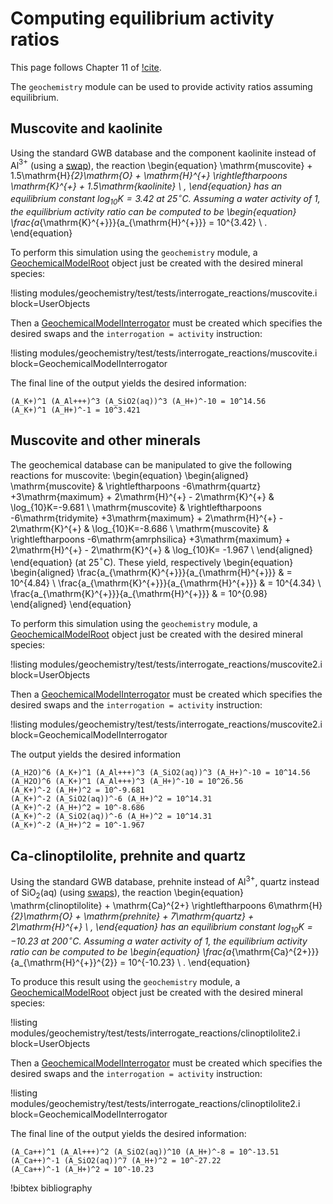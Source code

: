 # Computing equilibrium activity ratios

This page follows Chapter 11 of [!cite](bethke_2007).

The `geochemistry` module can be used to provide activity ratios assuming equilibrium.

## Muscovite and kaolinite

Using the standard GWB database and the component kaolinite instead of Al$^{3+}$ (using a [swap](swap.md)), the reaction
\begin{equation}
\mathrm{muscovite} + 1.5\mathrm{H}_{2}\mathrm{O} + \mathrm{H}^{+} \rightleftharpoons \mathrm{K}^{+} + 1.5\mathrm{kaolinite} \ ,
\end{equation}
has an equilibrium constant $\log_{10}K = 3.42$ at 25$^{\circ}$C.  Assuming a water activity of 1, the equilibrium activity ratio can be computed to be
\begin{equation}
\frac{a_{\mathrm{K}^{+}}}{a_{\mathrm{H}^{+}}} = 10^{3.42} \ .
\end{equation}

To perform this simulation using the `geochemistry` module, a [GeochemicalModelRoot](GeochemicalModelRoot.md) object just be created with the desired mineral species:

!listing modules/geochemistry/test/tests/interrogate_reactions/muscovite.i block=UserObjects

Then a [GeochemicalModelInterrogator](GeochemicalModelInterrogator.md) must be created which specifies the desired swaps and the `interrogation = activity` instruction:

!listing modules/geochemistry/test/tests/interrogate_reactions/muscovite.i block=GeochemicalModelInterrogator

The final line of the output yields the desired information:

```
(A_K+)^1 (A_Al+++)^3 (A_SiO2(aq))^3 (A_H+)^-10 = 10^14.56
(A_K+)^1 (A_H+)^-1 = 10^3.421
```

## Muscovite and other minerals

The geochemical database can be manipulated to give the following reactions for muscovite:
\begin{equation}
\begin{aligned}
\mathrm{muscovite} & \rightleftharpoons -6\mathrm{quartz} +3\mathrm{maximum} + 2\mathrm{H}^{+} - 2\mathrm{K}^{+} & \log_{10}K=-9.681 \\
\mathrm{muscovite} & \rightleftharpoons -6\mathrm{tridymite} +3\mathrm{maximum} + 2\mathrm{H}^{+} - 2\mathrm{K}^{+} & \log_{10}K=-8.686 \\
\mathrm{muscovite} & \rightleftharpoons -6\mathrm{amrphsilica} +3\mathrm{maximum} + 2\mathrm{H}^{+} - 2\mathrm{K}^{+} & \log_{10}K= -1.967 \ 
\end{aligned}
\end{equation}
(at 25$^{\circ}$C).  These yield, respectively
\begin{equation}
\begin{aligned}
\frac{a_{\mathrm{K}^{+}}}{a_{\mathrm{H}^{+}}} & = 10^{4.84} \\
\frac{a_{\mathrm{K}^{+}}}{a_{\mathrm{H}^{+}}} & = 10^{4.34} \\
\frac{a_{\mathrm{K}^{+}}}{a_{\mathrm{H}^{+}}} & = 10^{0.98}
\end{aligned}
\end{equation}

To perform this simulation using the `geochemistry` module, a [GeochemicalModelRoot](GeochemicalModelRoot.md) object just be created with the desired mineral species:

!listing modules/geochemistry/test/tests/interrogate_reactions/muscovite2.i block=UserObjects

Then a [GeochemicalModelInterrogator](GeochemicalModelInterrogator.md) must be created which specifies the desired swaps and the `interrogation = activity` instruction:

!listing modules/geochemistry/test/tests/interrogate_reactions/muscovite2.i block=GeochemicalModelInterrogator

The output yields the desired information

```
(A_H2O)^6 (A_K+)^1 (A_Al+++)^3 (A_SiO2(aq))^3 (A_H+)^-10 = 10^14.56
(A_H2O)^6 (A_K+)^1 (A_Al+++)^3 (A_H+)^-10 = 10^26.56
(A_K+)^-2 (A_H+)^2 = 10^-9.681
(A_K+)^-2 (A_SiO2(aq))^-6 (A_H+)^2 = 10^14.31
(A_K+)^-2 (A_H+)^2 = 10^-8.686
(A_K+)^-2 (A_SiO2(aq))^-6 (A_H+)^2 = 10^14.31
(A_K+)^-2 (A_H+)^2 = 10^-1.967
```

## Ca-clinoptilolite, prehnite and quartz

Using the standard GWB database, prehnite instead of Al$^{3+}$, quartz instead of SiO$_{2}$(aq) (using [swaps](swap.md)), the reaction
\begin{equation}
\mathrm{clinoptilolite} + \mathrm{Ca}^{2+} \rightleftharpoons 6\mathrm{H}_{2}\mathrm{O} + \mathrm{prehnite} + 7\mathrm{quartz} + 2\mathrm{H}^{+} \ , 
\end{equation}
has an equilibrium constant $\log_{10}K = -10.23$ at 200$^{\circ}$C.  Assuming a water activity of 1, the equilibrium activity ratio can be computed to be
\begin{equation}
\frac{a_{\mathrm{Ca}^{2+}}}{a_{\mathrm{H}^{+}}^{2}} = 10^{-10.23} \ .
\end{equation}

To produce this result using the `geochemistry` module,  a [GeochemicalModelRoot](GeochemicalModelRoot.md) object just be created with the desired mineral species:

!listing modules/geochemistry/test/tests/interrogate_reactions/clinoptilolite2.i block=UserObjects

Then a [GeochemicalModelInterrogator](GeochemicalModelInterrogator.md) must be created which specifies the desired swaps and the `interrogation = activity` instruction:

!listing modules/geochemistry/test/tests/interrogate_reactions/clinoptilolite2.i block=GeochemicalModelInterrogator

The final line of the output yields the desired information:

```
(A_Ca++)^1 (A_Al+++)^2 (A_SiO2(aq))^10 (A_H+)^-8 = 10^-13.51
(A_Ca++)^-1 (A_SiO2(aq))^7 (A_H+)^2 = 10^-27.22
(A_Ca++)^-1 (A_H+)^2 = 10^-10.23
```



!bibtex bibliography